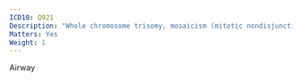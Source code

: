 ```yaml
---
ICD10: Q921
Description: "Whole chromosome trisomy, mosaicism (mitotic nondisjunction)"
Matters: Yes
Weight: 1
---
```

Airway

